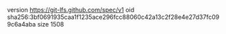version https://git-lfs.github.com/spec/v1
oid sha256:3bf0691935caa1f1235ace296fcc88060c42a13c2f28e4e27d37fc099c6a4aba
size 1508
